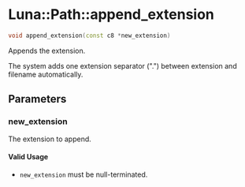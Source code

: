 # Luna::Path::append_extension

```c++
void append_extension(const c8 *new_extension)
```

Appends the extension. 

The system adds one extension separator (".") between extension and filename automatically. 

## Parameters
### new_extension
The extension to append. 

#### Valid Usage
* `new_extension` must be null-terminated. 

